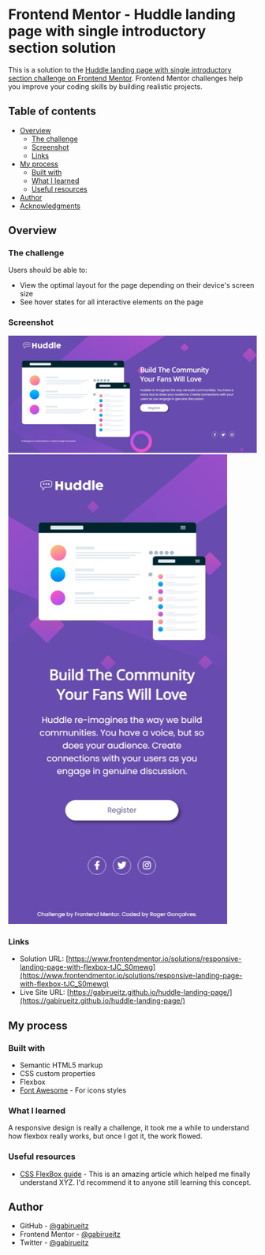 # Frontend Mentor - Huddle landing page with single introductory section solution

This is a solution to the [Huddle landing page with single introductory section challenge on Frontend Mentor](https://www.frontendmentor.io/challenges/huddle-landing-page-with-a-single-introductory-section-B_2Wvxgi0). Frontend Mentor challenges help you improve your coding skills by building realistic projects. 

## Table of contents

- [Overview](#overview)
  - [The challenge](#the-challenge)
  - [Screenshot](#screenshot)
  - [Links](#links)
- [My process](#my-process)
  - [Built with](#built-with)
  - [What I learned](#what-i-learned)
  - [Useful resources](#useful-resources)
- [Author](#author)
- [Acknowledgments](#acknowledgments)

## Overview

### The challenge

Users should be able to:

- View the optimal layout for the page depending on their device's screen size
- See hover states for all interactive elements on the page

### Screenshot

![](./screenshot_web.jpeg)
![](./screenshot_mobile.jpeg)

### Links

- Solution URL: [https://www.frontendmentor.io/solutions/responsive-landing-page-with-flexbox-tJC_S0mewg](https://www.frontendmentor.io/solutions/responsive-landing-page-with-flexbox-tJC_S0mewg)
- Live Site URL: [https://gabirueitz.github.io/huddle-landing-page/](https://gabirueitz.github.io/huddle-landing-page/)

## My process

### Built with

- Semantic HTML5 markup
- CSS custom properties
- Flexbox
- [Font Awesome](https://fontawesome.com/) - For icons styles

### What I learned

A responsive design is really a challenge, it took me a while to understand how flexbox really works, but once I got it, the work flowed.

### Useful resources

- [CSS FlexBox guide](https://www.alura.com.br/artigos/css-guia-do-flexbox?gclid=EAIaIQobChMIncOMipqo_wIVzGtMCh2WBAx9EAAYASAAEgIMJfD_BwE) - This is an amazing article which helped me finally understand XYZ. I'd recommend it to anyone still learning this concept.

## Author

- GitHub - [@gabirueitz](https://github.com/gabirueitz)
- Frontend Mentor - [@gabirueitz](https://www.frontendmentor.io/profile/gabirueitz)
- Twitter - [@gabirueitz](https://www.twitter.com/gabirueitz)
